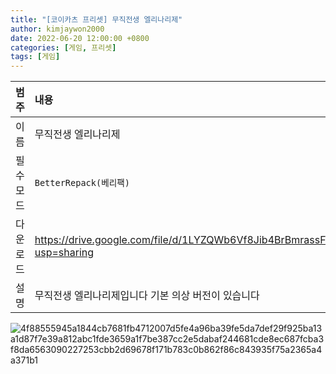 ```yaml
---
title: "[코이카츠 프리셋] 무직전생 엘리나리제"
author: kimjaywon2000
date: 2022-06-20 12:00:00 +0800
categories: [게임, 프리셋]
tags: [게임]
---
```


| 범주             | 내용            |
|:----------------|:---------------|
| 이름             | 무직전생 엘리나리제  |
| 필수 모드         | `BetterRepack(베리팩)`       |
| 다운로드          | <https://drive.google.com/file/d/1LYZQWb6Vf8Jib4BrBmrassF3t9pnKC5P/view?usp=sharing> |
| 설명             | 무직전생 엘리나리제입니다 기본 의상 버전이 있습니다  |

![4f88555945a1844cb7681fb4712007d5fe4a96ba39fe5da7def29f925ba13a1d87f7e39a812abc1fde3659a1f7be387cc2e5dabaf244681cde8ec687fcba3f8da6563090227253cbb2d69678f171b783c0b862f86c843935f75a2365a4a371b1](https://user-images.githubusercontent.com/76558033/174866471-9e2e5896-f970-478c-9c8f-39cca0c464bf.png)



